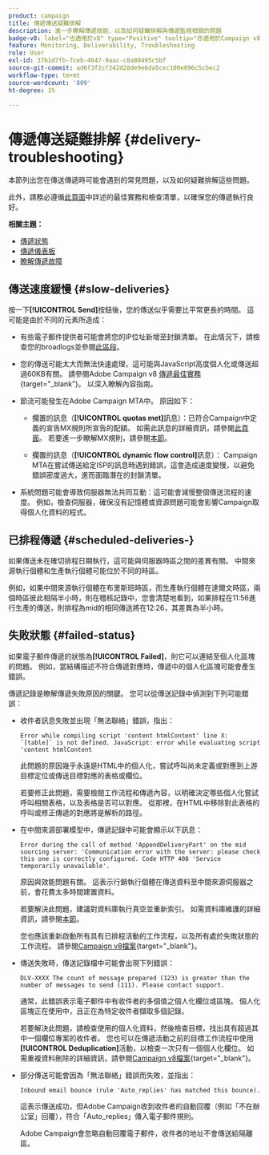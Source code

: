 ```yaml
---
product: campaign
title: 傳遞傳送疑難排解
description: 進一步瞭解傳遞效能，以及如何疑難排解與傳遞監視相關的問題
badge-v8: label="也適用於v8" type="Positive" tooltip="亦適用於Campaign v8"
feature: Monitoring, Deliverability, Troubleshooting
role: User
exl-id: 37b1d7fb-7ceb-4647-9aac-c8a80495c5bf
source-git-commit: ad6f3f2cf242d28de9e6da5cec100e096c5cbec2
workflow-type: tm+mt
source-wordcount: '809'
ht-degree: 1%

---
```


# 傳遞傳送疑難排解 {#delivery-troubleshooting}

本節列出您在傳送傳遞時可能會遇到的常見問題，以及如何疑難排解這些問題。

此外，請務必遵循[此頁面](delivery-performances.md)中詳述的最佳實務和檢查清單，以確保您的傳遞執行良好。

**相關主題：**

* [傳遞狀態](delivery-statuses.md)
* [傳遞儀表板](delivery-dashboard.md)
* [瞭解傳遞故障](understanding-delivery-failures.md)

## 傳送速度緩慢 {#slow-deliveries}

按一下&#x200B;**[!UICONTROL Send]**&#x200B;按鈕後，您的傳送似乎需要比平常更長的時間。 這可能是由於不同的元素所造成：

* 有些電子郵件提供者可能會將您的IP位址新增至封鎖清單。 在此情況下，請檢查您的broadlogs並參閱[此區段](about-deliverability.md)。

* 您的傳送可能太大而無法快速處理，這可能與JavaScript高度個人化或傳送超過60KB有關。 請參閱Adobe Campaign v8 [傳遞最佳實務](https://experienceleague.adobe.com/docs/campaign/campaign-v8/send/delivery-best-practices.html?lang=zh-Hant){target="_blank"}。  以深入瞭解內容指南。

* 節流可能發生在Adobe Campaign MTA中。 原因如下：

   * 擱置的訊息（**[!UICONTROL quotas met]**&#x200B;訊息）：已符合Campaign中定義的宣告MX規則所宣告的配額。 如需此訊息的詳細資訊，請參閱[此頁面](deliverability-faq.md)。 若要進一步瞭解MX規則，請參閱[本節](../../installation/using/email-deliverability.md#about-mx-rules)。

   * 擱置的訊息（**[!UICONTROL dynamic flow control]**&#x200B;訊息）： Campaign MTA在嘗試傳送給定ISP的訊息時遇到錯誤，這會造成速度變慢，以避免錯誤密度過大，進而面臨潛在的封鎖清單。

* 系統問題可能會導致伺服器無法共同互動：這可能會減慢整個傳送流程的速度。 例如，檢查伺服器，確保沒有記憶體或資源問題可能會影響Campaign取得個人化資料的程式。

## 已排程傳遞 {#scheduled-deliveries-}

如果傳送未在確切排程日期執行，這可能與伺服器時區之間的差異有關。 中間來源執行個體和生產執行個體可能位於不同的時區。

例如，如果中間來源執行個體在布里斯班時區，而生產執行個體在達爾文時區，兩個時區彼此相隔半小時，則在稽核記錄中，您會清楚地看到，如果排程在11:56進行生產的傳送，則排程為mid的相同傳送將在12:26，其差異為半小時。

## 失敗狀態 {#failed-status}

如果電子郵件傳遞的狀態為&#x200B;**[!UICONTROL Failed]**，則它可以連結至個人化區塊的問題。 例如，當結構描述不符合傳遞對應時，傳遞中的個人化區塊可能會產生錯誤。

傳遞記錄是瞭解傳遞失敗原因的關鍵。 您可以從傳送記錄中偵測到下列可能錯誤：

* 收件者訊息失敗並出現「無法聯絡」錯誤，指出：

  ```
  Error while compiling script 'content htmlContent' line X: `[table]` is not defined. JavaScript: error while evaluating script 'content htmlContent
  ```

  此問題的原因幾乎永遠是HTML中的個人化，嘗試呼叫尚未定義或對應到上游目標定位或傳送目標對應的表格或欄位。

  若要修正此問題，需要檢閱工作流程和傳遞內容，以明確決定哪些個人化嘗試呼叫相關表格，以及表格是否可以對應。 從那裡，在HTML中移除對此表格的呼叫或修正傳遞的對應將是解析的路徑。

* 在中間來源部署模型中，傳遞記錄中可能會顯示以下訊息：

  ```
  Error during the call of method 'AppendDeliveryPart' on the mid sourcing server: 'Communication error with the server: please check this one is correctly configured. Code HTTP 408 'Service temporarily unavailable'.
  ```

  原因與效能問題有關。 這表示行銷執行個體在傳送資料至中間來源伺服器之前，會花費太多時間建置資料。

  若要解決此問題，建議對資料庫執行真空並重新索引。 如需資料庫維護的詳細資訊，請參閱[本節](../../production/using/recommendations.md)。

  您也應該重新啟動所有具有已排程活動的工作流程，以及所有處於失敗狀態的工作流程。 請參閱[Campaign v8檔案](https://experienceleague.adobe.com/docs/campaign/automation/workflows/wf-activities/flow-control-activities/scheduler.html?lang=zh-Hant){target="_blank"}。

* 傳送失敗時，傳送記錄檔中可能會出現下列錯誤：

  ```
  DLV-XXXX The count of message prepared (123) is greater than the number of messages to send (111). Please contact support.
  ```

  通常，此錯誤表示電子郵件中有收件者的多個值之個人化欄位或區塊。 個人化區塊正在使用中，且正在為特定收件者擷取多個記錄。

  若要解決此問題，請檢查使用的個人化資料，然後檢查目標，找出具有超過其中一個欄位專案的收件者。 您也可以在傳遞活動之前的目標工作流程中使用&#x200B;**[!UICONTROL Deduplication]**&#x200B;活動，以檢查一次只有一個個人化欄位。 如需重複資料刪除的詳細資訊，請參閱[Campaign v8檔案](https://experienceleague.adobe.com/docs/campaign/automation/workflows/wf-activities/targeting-activities/deduplication.html?lang=zh-Hant){target="_blank"}。

* 部分傳送可能會因為「無法聯絡」錯誤而失敗，並指出：

  ```
  Inbound email bounce (rule 'Auto_replies' has matched this bounce).
  ```

  這表示傳送成功，但Adobe Campaign收到收件者的自動回覆（例如「不在辦公室」回覆），符合「Auto_replies」傳入電子郵件規則。

  Adobe Campaign會忽略自動回覆電子郵件，收件者的地址不會傳送給隔離區。
